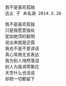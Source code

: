 <pre>
我不是喜欢孤独
达止 于 未名湖 2014.5.26

我不是喜欢孤独
只是我愿意独处
犹如绝顶的聪明
说出来就是迂腐
我也不是不爱讲话
真心常用无言表达
我为别人悄然落泪
别人为我凋零繁花
天空什么也没说
却把一切都留下
</pre>
